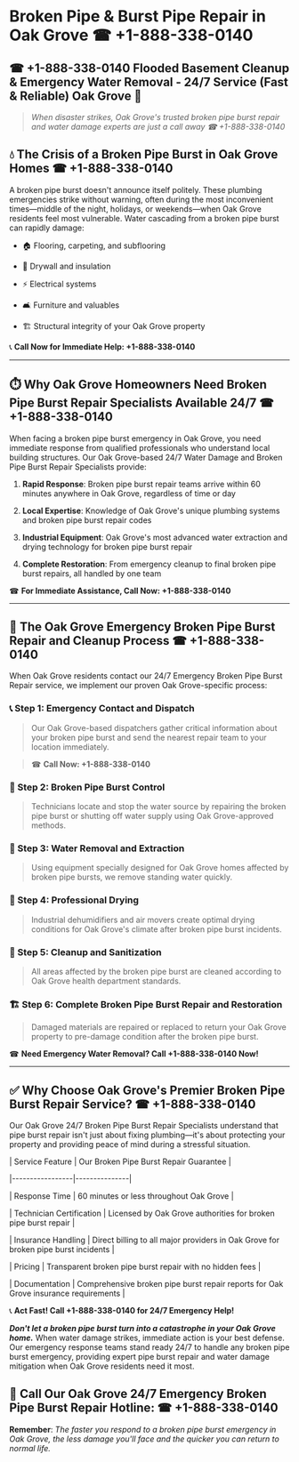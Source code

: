# Broken Pipe & Burst Pipe Repair in Oak Grove ☎ +1-888-338-0140  
## ☎ +1-888-338-0140 Flooded Basement Cleanup & Emergency Water Removal - 24/7 Service (Fast & Reliable) Oak Grove 🚨  

> *When disaster strikes, Oak Grove's trusted broken pipe burst repair and water damage experts are just a call away ☎ +1-888-338-0140*  

## 💧 The Crisis of a Broken Pipe Burst in Oak Grove Homes ☎ +1-888-338-0140  

A broken pipe burst doesn't announce itself politely. These plumbing emergencies strike without warning, often during the most inconvenient times—middle of the night, holidays, or weekends—when Oak Grove residents feel most vulnerable. Water cascading from a broken pipe burst can rapidly damage:  

* 🏠 Flooring, carpeting, and subflooring  
* 🧱 Drywall and insulation  
* ⚡ Electrical systems  
* 🛋️ Furniture and valuables  
* 🏗️ Structural integrity of your Oak Grove property  

📞 **Call Now for Immediate Help: +1-888-338-0140**  

---  

## ⏱️ Why Oak Grove Homeowners Need Broken Pipe Burst Repair Specialists Available 24/7 ☎ +1-888-338-0140  

When facing a broken pipe burst emergency in Oak Grove, you need immediate response from qualified professionals who understand local building structures. Our Oak Grove-based 24/7 Water Damage and Broken Pipe Burst Repair Specialists provide:  

1. **Rapid Response**: Broken pipe burst repair teams arrive within 60 minutes anywhere in Oak Grove, regardless of time or day  
2. **Local Expertise**: Knowledge of Oak Grove's unique plumbing systems and broken pipe burst repair codes  
3. **Industrial Equipment**: Oak Grove's most advanced water extraction and drying technology for broken pipe burst repair  
4. **Complete Restoration**: From emergency cleanup to final broken pipe burst repairs, all handled by one team  

☎ **For Immediate Assistance, Call Now: +1-888-338-0140**  

---  

## 🔧 The Oak Grove Emergency Broken Pipe Burst Repair and Cleanup Process ☎ +1-888-338-0140  

When Oak Grove residents contact our 24/7 Emergency Broken Pipe Burst Repair service, we implement our proven Oak Grove-specific process:  

### 📞 Step 1: Emergency Contact and Dispatch  
> Our Oak Grove-based dispatchers gather critical information about your broken pipe burst and send the nearest repair team to your location immediately.  
> ☎ **Call Now: +1-888-338-0140**  

### 🚿 Step 2: Broken Pipe Burst Control  
> Technicians locate and stop the water source by repairing the broken pipe burst or shutting off water supply using Oak Grove-approved methods.  

### 🌊 Step 3: Water Removal and Extraction  
> Using equipment specially designed for Oak Grove homes affected by broken pipe bursts, we remove standing water quickly.  

### 💨 Step 4: Professional Drying  
> Industrial dehumidifiers and air movers create optimal drying conditions for Oak Grove's climate after broken pipe burst incidents.  

### 🧼 Step 5: Cleanup and Sanitization  
> All areas affected by the broken pipe burst are cleaned according to Oak Grove health department standards.  

### 🏗️ Step 6: Complete Broken Pipe Burst Repair and Restoration  
> Damaged materials are repaired or replaced to return your Oak Grove property to pre-damage condition after the broken pipe burst.  

☎ **Need Emergency Water Removal? Call +1-888-338-0140 Now!**  

---  

## ✅ Why Choose Oak Grove's Premier Broken Pipe Burst Repair Service? ☎ +1-888-338-0140  

Our Oak Grove 24/7 Broken Pipe Burst Repair Specialists understand that pipe burst repair isn't just about fixing plumbing—it's about protecting your property and providing peace of mind during a stressful situation.  

| Service Feature | Our Broken Pipe Burst Repair Guarantee |  
|-----------------|---------------|  
| Response Time | 60 minutes or less throughout Oak Grove |  
| Technician Certification | Licensed by Oak Grove authorities for broken pipe burst repair |  
| Insurance Handling | Direct billing to all major providers in Oak Grove for broken pipe burst incidents |  
| Pricing | Transparent broken pipe burst repair with no hidden fees |  
| Documentation | Comprehensive broken pipe burst repair reports for Oak Grove insurance requirements |  

📞 **Act Fast! Call +1-888-338-0140 for 24/7 Emergency Help!**  

***Don't let a broken pipe burst turn into a catastrophe in your Oak Grove home.*** When water damage strikes, immediate action is your best defense. Our emergency response teams stand ready 24/7 to handle any broken pipe burst emergency, providing expert pipe burst repair and water damage mitigation when Oak Grove residents need it most.  

## 📱 Call Our Oak Grove 24/7 Emergency Broken Pipe Burst Repair Hotline: ☎ +1-888-338-0140  

**Remember**: *The faster you respond to a broken pipe burst emergency in Oak Grove, the less damage you'll face and the quicker you can return to normal life.*
